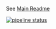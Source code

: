 See [Main Readme](external-dns/README.md)

[![pipeline status](https://git.cnct.io/common-tools/samsung-cnct_chart-external-dns/badges/master/pipeline.svg)](https://git.cnct.io/common-tools/samsung-cnct_chart-external-dns/commits/master)
